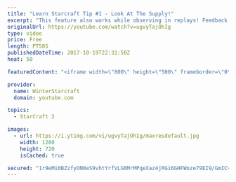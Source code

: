 ```yaml
---
title: "Learn Starcraft Tip #1 - Look At The Supply!"
excerpt: "This feature also works while observing in replays! Feedback and tip suggestions are appreciated :)"
originalUrl: https://youtube.com/watch?v=ugvyTajOhIg
type: video
price: Free
length: PT58S
publishedDateTime: 2017-10-19T22:31:50Z
heat: 50

featuredContent: "<iframe width=\"800\" height=\"500\" frameborder=\"0\" src=\"https://www.youtube.com/embed/ugvyTajOhIg\" allow=\"accelerometer; autoplay; encrypted-media; gyroscope; picture-in-picture\" allowfullscreen></iframe>"

provider:
  name: WinterStarcraft
  domain: youtube.com

topics:
  - StarCraft 2

images:
  - url: https://i.ytimg.com/vi/ugvyTajOhIg/maxresdefault.jpg
    width: 1280
    height: 720
    isCached: true

secured: "1r9eMi0BZzfyON0eS9vhtYrfVLG6MrMPqeXaz4jRGi6GHFWoze79EI9/GmICv00QQbBnUS+miA/ZCvqNKrUrqF4wbWIwSjypwgyYI8idtftQuq2lGRq+Ym1L7b/8OV3w8v7di71Qoq/jqHGu4ZFF3dit6Obu/9e8acb9mFAYgAJrG0Y1aa4AO4otdBQofzfsxVwrim6uVeWu1pV0YBGQL3rJcCeU+kSVnFOyf2ZI2CEegCIScpqj3Jzo5PKzq3hJJGG8iAoAyQodcvsGvwytVQOKHEk22IOCEAUGJ9M5BZbb7hyDkYtuXMeblhaUsDCiVFvW3UPhPRgCly/GttLgUDgwsqkUUK3dAZShWpPtEwYnDRPIMUnvtVqsbK5fqqgw6yXBg+7C6ixOEZQfTid58rTQ9UJa6PS1x06rSHGifO8=;2SMu5a0pFCHSSev8wo7Mxw=="
---
```


